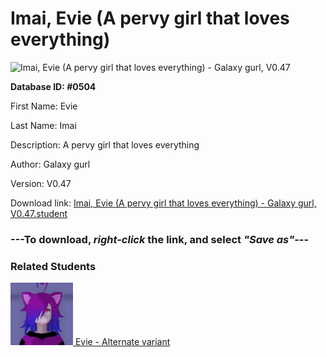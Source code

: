 # Imai, Evie (A pervy girl that loves everything)

<img src="Files/Imai, Evie (A pervy girl that loves everything).png" title="Imai, Evie (A pervy girl that loves everything) - Galaxy gurl, V0.47">

**Database ID: #0504**

First Name: Evie

Last Name: Imai

Description: A pervy girl that loves everything

Author: Galaxy gurl

Version: V0.47

Download link: <a href="https://raw.githubusercontent.com/Arbiter1223/Daigaku-Gurashi-Custom-Students/master/Files/Student Files/Imai%2C%20Evie%20(A%20pervy%20girl%20that%20loves%20everything)%20-%20Galaxy%20gurl%2C%20V0.47.student">Imai, Evie (A pervy girl that loves everything) - Galaxy gurl, V0.47.student</a>

### ---**To download, _right-click_ the link, and select _"Save as"_**---

### Related Students

<a href="Imai, Evie (Evie in another form).md"><img src="Files/Thumbs/Imai, Evie (Evie in another form).png" height="100" width="100" title="Imai, Evie (Evie in another form) - Galaxy gurl, V0.47"></a><a href="Imai, Evie (Evie in another form).md"> Evie - Alternate variant</a>

